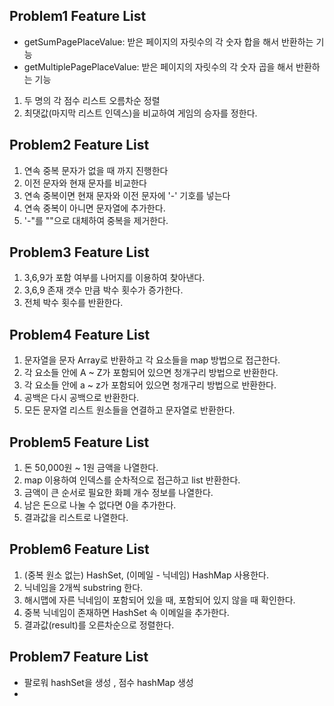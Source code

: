 ## Problem1 Feature List
- getSumPagePlaceValue: 받은 페이지의 자릿수의 각 숫자 합을 해서 반환하는 기능
- getMultiplePagePlaceValue: 받은 페이지의 자릿수의 각 숫자 곱을 해서 반환하는 기능
1. 두 명의 각 점수 리스트 오름차순 정렬
2. 최댓값(마지막 리스트 인덱스)을 비교하여 게임의 승자를 정한다.

## Problem2 Feature List
1. 연속 중복 문자가 없을 때 까지 진행한다
2. 이전 문자와 현재 문자를 비교한다
3. 연속 중복이면 현재 문자와 이전 문자에 '-' 기호를 넣는다
4. 연속 중복이 아니면 문자열에 추가한다.
5. '-"를 ""으로 대체하여 중복을 제거한다.

## Problem3 Feature List
1. 3,6,9가 포함 여부를 나머지를 이용하여 찾아낸다.
2. 3,6,9 존재 갯수 만큼 박수 횟수가 증가한다.
3. 전체 박수 횟수를 반환한다.

## Problem4 Feature List
1. 문자열을 문자 Array로 반환하고 각 요소들을 map 방법으로 접근한다.
2. 각 요소들 안에 A ~ Z가 포함되어 있으면 청개구리 방법으로 반환한다.
3. 각 요소들 안에 a ~ z가 포함되어 있으면 청개구리 방법으로 반환한다.
4. 공백은 다시 공백으로 반환한다.
5. 모든 문자열 리스트 원소들을 연결하고 문자열로 반환한다.

## Problem5 Feature List
1. 돈 50,000원 ~ 1원 금액을 나열한다.
2. map 이용하여 인덱스를 순차적으로 접근하고 list 반환한다.
3. 금액이 큰 순서로 필요한 화폐 개수 정보를 나열한다.
4. 남은 돈으로 나눌 수 없다면 0을 추가한다.
5. 결과값을 리스트로 나열한다.

## Problem6 Feature List
1. (중복 원소 없는) HashSet, (이메일 - 닉네임) HashMap 사용한다.
2. 닉네임을 2개씩 substring 한다.
3. 해시맵에 자른 닉네임이 포함되어 있을 때, 포함되어 있지 않을 때 확인한다.
4. 중복 닉네임이 존재하면 HashSet 속 이메일을 추가한다.
5. 결과값(result)를 오른차순으로 정렬한다.

## Problem7 Feature List
- 팔로워 hashSet을 생성 , 점수 hashMap 생성
- 

